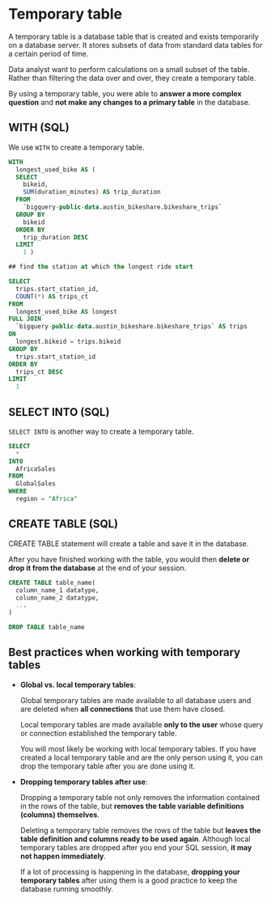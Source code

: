 # Temporary table

A temporary table is a database table that is created and exists temporarily on a database server. It stores subsets of data from standard data tables for a certain period of time.

Data analyst want to perform calculations on a small subset of the table. Rather than filtering the data over and over, they create a temporary table.

By using a temporary table, you were able to **answer a more complex question** and **not make any changes to a primary table** in the database.

## WITH (SQL)

We use `WITH` to create a temporary table.

```sql
WITH
  longest_used_bike AS (
  SELECT
    bikeid,
    SUM(duration_minutes) AS trip_duration
  FROM
    `bigquery-public-data.austin_bikeshare.bikeshare_trips`
  GROUP BY
    bikeid
  ORDER BY
    trip_duration DESC
  LIMIT
    1 )

## find the station at which the longest ride start

SELECT
  trips.start_station_id,
  COUNT(*) AS trips_ct
FROM
  longest_used_bike AS longest
FULL JOIN
  `bigquery-public-data.austin_bikeshare.bikeshare_trips` AS trips
ON
  longest.bikeid = trips.bikeid
GROUP BY
  trips.start_station_id
ORDER BY
  trips_ct DESC
LIMIT
  1
```

## SELECT INTO (SQL)

`SELECT INTO` is another way to create a temporary table.

```sql
SELECT
  *
INTO
  AfricaSales
FROM
  GlobalSales
WHERE
  region = "Africa"
```

## CREATE TABLE (SQL)

CREATE TABLE statement will create a table and save it in the database.

After you have finished working with the table, you would then **delete or drop it from the database** at the end of your session.

```sql
CREATE TABLE table_name(
  column_name_1 datatype,
  column_name_2 datatype,
  ...
)

DROP TABLE table_name
```

## Best practices when working with temporary tables

- **Global vs. local temporary tables**:

  Global temporary tables are made available to all database users and are deleted when **all connections** that use them have closed.

  Local temporary tables are made available **only to the user** whose query or connection established the temporary table.

  You will most likely be working with local temporary tables. If you have created a local temporary table and are the only person using it, you can drop the temporary table after you are done using it.

- **Dropping temporary tables after use**:

  Dropping a temporary table not only removes the information contained in the rows of the table, but **removes the table variable definitions (columns) themselves**.

  Deleting a temporary table removes the rows of the table but **leaves the table definition and columns ready to be used again**. Although local temporary tables are dropped after you end your SQL session, **it may not happen immediately**.

  If a lot of processing is happening in the database, **dropping your temporary tables** after using them is a good practice to keep the database running smoothly.

